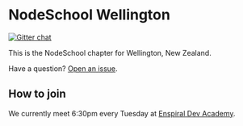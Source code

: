 # NodeSchool Wellington

[![Gitter chat](https://badges.gitter.im/nodeschool/wellington.png)](https://gitter.im/nodeschool/wellington)

This is the NodeSchool chapter for Wellington, New Zealand.

Have a question? [Open an issue](https://github.com/nodeschool/wellington/issues).

## How to join

We currently meet 6:30pm every Tuesday at [Enspiral Dev Academy](http://devacademy.co.nz).
